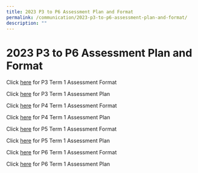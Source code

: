 ```yaml
---
title: 2023 P3 to P6 Assessment Plan and Format
permalink: /communication/2023-p3-to-p6-assessment-plan-and-format/
description: ""
---
```

# **2023 P3 to P6 Assessment Plan and Format**

Click [here](/files/Assessment%20Plan%20and%20Format/2023_Term%201_P3_Assessment%20Format.pdf)  for P3 Term 1 Assessment Format

Click [here](/files/Assessment%20Plan%20and%20Format/2023_Term%201_P3_Assessment%20Plan.pdf) for P3 Term 1 Assessment Plan

Click [here](/files/Assessment%20Plan%20and%20Format/2023_Term%201_P4_Assessment%20Format.pdf) for P4 Term 1 Assessment Format 

Click [here](/files/Assessment%20Plan%20and%20Format/2023_Term%201_P4_Assessment%20Plan.pdf) for P4 Term 1 Assessment Plan
  
Click [here](/files/Assessment%20Plan%20and%20Format/2023_Term%201_P5_Assessment_Format.pdf) for P5 Term 1 Assessment Format 
 
 Click [here](/files/Assessment%20Plan%20and%20Format/2023_Term%201_P5_Assessment%20Plan.pdf) for P5 Term 1 Assessment Plan
 
Click [here](/files/Assessment%20Plan%20and%20Format/2023_Term%201_P6_Assessment_Format.pdf) for P6 Term 1 Assessment Format

Click [here](/files/Assessment%20Plan%20and%20Format/2023_Term%201_P6%20Assessment%20Plan.pdf) for P6 Term 1 Assessment Plan
